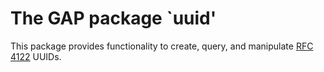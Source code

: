 The GAP package `uuid'
========================

This package provides functionality to create, query, and
manipulate [RFC 4122](https://www.ietf.org/rfc/rfc4122.txt)
UUIDs.

